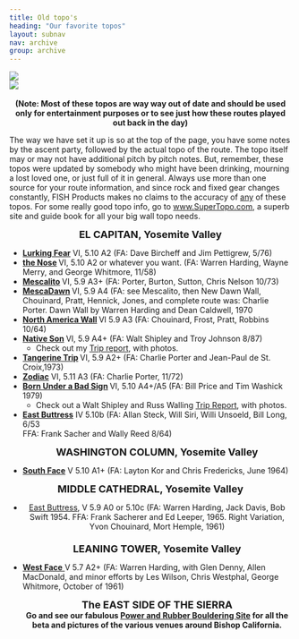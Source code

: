 ```yaml
---
title: Old topo's
heading: "Our favorite topos"
layout: subnav
nav: archive
group: archive
---
```


<div class="row">
	<div class="col-sm-8">
		<a href="#" class="thumbnail">
			<img src="{{ "/pics/topotimbo.jpeg" | prepend: site.baseurl }}">
		</a>
	</div>
	<div class="col-sm-4">
		<a href="#" class="thumbnail">
			<img src="{{ "/pics/ebutt_susan.jpg" | prepend: site.baseurl }}">
		</a>
	</div>
</div>

<center>
	<br>
	<b>(Note: Most of these topos are way way out of date and should be used only for entertainment purposes or to see just how these routes played out back in the day)</b> 
</center>

<p class="lead">The way we have set it up is so at the top of the page, you have some notes by the ascent party, followed by the actual topo of the route. The topo itself may or may not have additional pitch by pitch notes. But, remember, these topos were updated by somebody who might have been drinking, mourning a lost loved one, or just full of it in general. Always use more than one source for your route information, and since rock and fixed gear changes constantly, FISH Products makes no claims to the accuracy of <u>any</u> of these topos. For some really good topo info, go to <a href="http://www.supertopo.com/" target="_blank">www.SuperTopo.com</a>, a superb site and guide book for all your big wall topo needs.</p>

<p></p>
<center><b><font size="+1">EL CAPITAN, Yosemite Valley</font></b>
</center>
<p></p>

<ul>
	<li><a href="{{ "/topos/yostopos/lurking.html" | prepend: site.baseurl }}"><b>Lurking Fear</b></a> VI, 5.10 A2 (FA: Dave Bircheff and Jim Pettigrew, 5/76)
	</li>
	<li><a href="{{ "/topos/yostopos/nose.html" | prepend: site.baseurl }}"><b>the Nose</b></a><b> </b>VI, 5.10 A2 or whatever you want. (FA: Warren Harding, Wayne Merry, and George Whitmore, 11/58)
	</li>
	<li><a href="{{ "/topos/yostopos/Mescalito.html" | prepend: site.baseurl }}"><b>Mescalito</b></a><b> </b>VI, 5.9 A3+ (FA: Porter, Burton, Sutton, Chris Nelson 10/73)
	</li>
	<li><a href="{{ "/topos/yostopos/mescadawn.html" | prepend: site.baseurl }}"><b>MescaDawn</b></a><b> </b>VI, 5.9 A4 (FA: see Mescalito, then New Dawn Wall, Chouinard, Pratt, Hennick, Jones, and complete route was: Charlie Porter. Dawn Wall by Warren Harding and Dean Caldwell, 1970
	</li>
	<li><a href="{{ "/topos/yostopos/nawall.html" | prepend: site.baseurl }}"><b>North America Wall</b></a><b> </b>VI 5.9 A3 (FA: Chouinard, Frost, Pratt, Robbins 10/64)
	</li>
	<li><a href="{{ "/topos/yostopos/Native.html" | prepend: site.baseurl }}"><b>Native Son</b></a><b> </b>VI, 5.9 A4+ (FA: Walt Shipley and Troy Johnson 8/87)
		<ul>
			<li>Check out my <a href="{{ "/topos/nativeTR/nativeTR.html" | prepend: site.baseurl }}">Trip report</a>, with photos.
			</li>
		</ul>
	</li>
	<li><a href="{{ "/topos/yostopos/tangerine.html" | prepend: site.baseurl }}"><b>Tangerine Trip</b></a><b> </b>VI, 5.9 A2+ (FA: Charlie Porter and Jean-Paul de St. Croix,1973)
	</li>
	<li><a href="{{ "/topos/yostopos/zodiac.html" | prepend: site.baseurl }}"><b>Zodiac</b></a> VI, 5.11 A3 (FA: Charlie Porter, 11/72)
	</li>
	<li><a href="{{ "/topos/yostopos/badsign.html" | prepend: site.baseurl }}"><b>Born Under a Bad Sign</b></a><b> </b>VI, 5.10 A4+/A5 (FA: Bill Price and Tim Washick 1979)
		<ul>
			<li>Check out a Walt Shipley and Russ Walling <a href="{{ "/topos/badsignTR/badsignTR.html" | prepend: site.baseurl }}" target="_blank">Trip Report</a>, with photos.
			</li>
		</ul>
	</li>
	<li><a href="{{ "/topos/yostopos/eastbutt.html" | prepend: site.baseurl }}"><b>East Buttress</b></a> IV 5.10b (FA: Allan Steck, Will Siri, Willi Unsoeld, Bill Long, 6/53
		<br>FFA: Frank Sacher and Wally Reed 8/64)
		<p align="center"><b><font size="+1">WASHINGTON COLUMN, Yosemite Valley</font></b> 
		</p>
	</li>
	<li><a href="{{ "/topos/yostopos/southface.html" | prepend: site.baseurl }}"><b>South Face</b></a> V 5.10 A1+ (FA: Layton Kor and Chris Fredericks, June 1964)
	</li>
</ul>
<p align="center"><b><font size="+1">MIDDLE CATHEDRAL, Yosemite Valley</font></b>
</p>
<ul>
	<li>
		<div align="center"><a href="{{ "/topos/yostopos/east_butt_middle.html" | prepend: site.baseurl }}" target="_blank">East 
	  Buttress</a>, V 5.9 A0 or 5.10c (FA: Warren Harding, Jack Davis, Bob Swift 1954. FFA: Frank Sacherer and Ed Leeper, 1965. Right Variation, Yvon Chouinard, Mort Hemple, 1961)
			<br>
			<b><font size="+1"><br>
	  </font></b>  <b><font size="+1">LEANING TOWER, Yosemite Valley</font></b> 
		</div>
	</li>
</ul>
<ul>
	<li><a href="{{ "/topos/yostopos/leaningtower.html" | prepend: site.baseurl }}" target="_self"><b>West Face</b> </a>V 5.7 A2+ (FA: Warren Harding, with Glen Denny, Allen MacDonald, and minor efforts by Les Wilson, Chris Westphal, George Whitmore, October of 1961)
		<p>
		</p>
		<center>
			<p><b><font size="+1">The EAST SIDE OF THE SIERRA<br>
		  </font></b><b>Go and see our fabulous <a href="{{ "/powerandrubber/" | prepend: site.baseurl }}" target="_blank">Power and Rubber Bouldering Site</a> for all the beta and pictures 
		  of the various venues around Bishop California.</b> 
			</p>
		</center>
	</li>
</ul>
